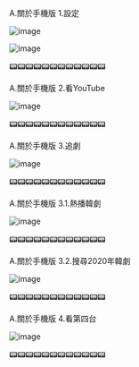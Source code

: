 A.關於手機版
1.設定

![image](https://raw.githubusercontent.com/despot527/ylb/main/src/A.1.1.jpg)

![image](https://raw.githubusercontent.com/despot527/ylb/main/src/A.1.2.jpg)

📟📟📟📟📟📟📟📟📟📟📟📟

A.關於手機版
2.看YouTube

![image](https://raw.githubusercontent.com/despot527/ylb/main/src/A.2.jpg)

📟📟📟📟📟📟📟📟📟📟📟📟

A.關於手機版
3.追劇

![image](https://raw.githubusercontent.com/despot527/ylb/main/src/A.3.jpg)

📟📟📟📟📟📟📟📟📟📟📟📟

A.關於手機版
3.1.熱播韓劇

![image](https://raw.githubusercontent.com/despot527/ylb/main/src/A.3.1.jpg)

📟📟📟📟📟📟📟📟📟📟📟📟

A.關於手機版
3.2.搜尋2020年韓劇

![image](https://raw.githubusercontent.com/despot527/ylb/main/src/A.3.2.jpg)

📟📟📟📟📟📟📟📟📟📟📟📟

A.關於手機版
4.看第四台

![image](https://raw.githubusercontent.com/despot527/ylb/main/src/A.4.jpg)


📟📟📟📟📟📟📟📟📟📟📟📟


